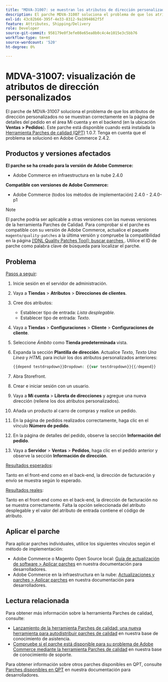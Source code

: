 ```yaml
---
title: "MDVA-31007: se muestran los atributos de dirección personalizados"
description: El parche MDVA-31007 soluciona el problema de que los atributos de dirección personalizados no se muestran correctamente en la página de detalles del pedido en el área Mi cuenta y en el backend (en la ubicación **Ventas &gt; Pedidos**). Este parche está disponible cuando está instalada la [Quality Patches Tool (QPT)](/help/announcements/adobe-commerce-announcements/magento-quality-patches-released-new-tool-to-self-serve-quality-patches.md) 1.0.7. Tenga en cuenta que el problema se solucionó en Adobe Commerce 2.4.2.
exl-id: 43c82b66-395f-4e33-8312-9a1994862f5f
feature: Attributes, Shipping/Delivery
role: Developer
source-git-commit: 958179e0f3efe08e65ea8b0c4c4e1015e3c5bb76
workflow-type: tm+mt
source-wordcount: '520'
ht-degree: 0%

---
```


# MDVA-31007: visualización de atributos de dirección personalizados

El parche de MDVA-31007 soluciona el problema de que los atributos de dirección personalizados no se muestran correctamente en la página de detalles del pedido en el área Mi cuenta y en el backend (en la ubicación **Ventas > Pedidos**). Este parche está disponible cuando está instalada la [Herramienta Parches de calidad (QPT)](/help/announcements/adobe-commerce-announcements/magento-quality-patches-released-new-tool-to-self-serve-quality-patches.md) 1.0.7. Tenga en cuenta que el problema se solucionó en Adobe Commerce 2.4.2.

## Productos y versiones afectados

**El parche se ha creado para la versión de Adobe Commerce:**

* Adobe Commerce en infraestructura en la nube 2.4.0

**Compatible con versiones de Adobe Commerce:**

* Adobe Commerce (todos los métodos de implementación) 2.4.0 - 2.4.0-p1

>[!NOTE]
>
>El parche podría ser aplicable a otras versiones con las nuevas versiones de la herramienta Parches de Calidad. Para comprobar si el parche es compatible con su versión de Adobe Commerce, actualice el paquete `magento/quality-patches` a la última versión y compruebe la compatibilidad en la página [[!DNL Quality Patches Tool]: buscar parches ](https://devdocs.magento.com/quality-patches/tool.html#patch-grid). Utilice el ID de parche como palabra clave de búsqueda para localizar el parche.

## Problema

<u>Pasos a seguir</u>:

1. Inicie sesión en el servidor de administración.
1. Vaya a **Tiendas** > **Atributos** > **Direcciones de clientes**.
1. Cree dos atributos:

   * Establecer tipo de entrada: *Lista desplegable*.
   * Establecer tipo de entrada: *Texto*.

1. Vaya a **Tiendas** > **Configuraciones** > **Cliente** > **Configuraciones de cliente**.
1. Seleccione *Ámbito* como **Tienda predeterminada** vista.
1. Expanda la sección **Plantilla de dirección**. Actualice *Texto*, *Texto Una Línea* y *HTML* para incluir los dos atributos personalizados anteriores:

   ```php
   {{depend testdropdown}}Dropdown: {{var testdropdown}}{{/depend}}    {{depend testtext}}Text: {{var testtext}}{{/depend}}
   ```

1. Abra Storefront.
1. Crear e iniciar sesión con un usuario.
1. Vaya a **Mi cuenta** > **Libreta de direcciones** y agregue una nueva dirección (rellene los dos atributos personalizados).
1. Añada un producto al carro de compras y realice un pedido.
1. En la página de pedidos realizados correctamente, haga clic en el vínculo **Número de pedido**.
1. En la página de detalles del pedido, observe la sección **Información del pedido**.
1. Vaya a **Servidor** > **Ventas** > **Pedidos**, haga clic en el pedido anterior y observe la sección **Información de dirección**.

<u>Resultados esperados</u>:

Tanto en el front-end como en el back-end, la dirección de facturación y envío se muestra según lo esperado.

<u>Resultados reales</u>:

Tanto en el front-end como en el back-end, la dirección de facturación no se muestra correctamente. Falta la opción seleccionada del atributo desplegable y el valor del atributo de entrada contiene el código de atributo.

## Aplicar el parche

Para aplicar parches individuales, utilice los siguientes vínculos según el método de implementación:

* Adobe Commerce o Magento Open Source local: [Guía de actualización de software > Aplicar parches](https://devdocs.magento.com/guides/v2.4/comp-mgr/patching/mqp.html) en nuestra documentación para desarrolladores.
* Adobe Commerce en la infraestructura en la nube: [Actualizaciones y parches > Aplicar parches](https://devdocs.magento.com/cloud/project/project-patch.html) en nuestra documentación para desarrolladores.

## Lectura relacionada

Para obtener más información sobre la herramienta Parches de calidad, consulte:

* [Lanzamiento de la herramienta Parches de calidad: una nueva herramienta para autodistribuir parches de calidad](/help/announcements/adobe-commerce-announcements/magento-quality-patches-released-new-tool-to-self-serve-quality-patches.md) en nuestra base de conocimiento de asistencia.
* [Compruebe si el parche está disponible para su problema de Adobe Commerce mediante la herramienta Parches de calidad](/help/support-tools/patches-available-in-qpt-tool/check-patch-for-magento-issue-with-magento-quality-patches.md) en nuestra base de conocimiento de soporte.

Para obtener información sobre otros parches disponibles en QPT, consulte [Parches disponibles en QPT](https://devdocs.magento.com/quality-patches/tool.html#patch-grid) en nuestra documentación para desarrolladores.
